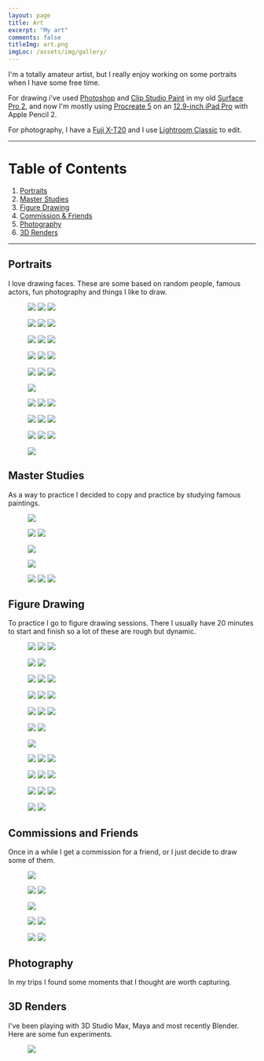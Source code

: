 ```yaml
---
layout: page
title: Art
excerpt: "My art"
comments: false
titleImg: art.png
imgLoc: /assets/img/gallery/
---
```

<div class="notice" markdown="1">
I'm a totally amateur artist, but I really enjoy working on some portraits when I have some free time.
</div>

For drawing i've used [Photoshop](http://www.adobe.com) and [Clip Studio Paint](http://wwww.clipstudio.net) in my old [Surface Pro 2](https://www.amazon.com/Microsoft-Surface-Haswell-Processor-Titanium/dp/B00QQTDLG4), and now I'm mostly using [Procreate 5](https://procreate.art/) on an [12.9-inch iPad Pro](https://www.apple.com/ipad-pro/) with Apple Pencil 2.

For photography, I have a [Fuji X-T20](https://www.fujifilm.com/products/digital_cameras/x/fujifilm_x_t20/) and I use [Lightroom Classic](http://www.adobe.com) to edit.

-----------

# Table of Contents
1. [Portraits](#portraits)
2. [Master Studies](#master-studies)
3. [Figure Drawing](#figure-drawing)
4. [Commission & Friends](#commissions-and-friends)
5. [Photography](#photography)
6. [3D Renders](#3d-renders)

-----------

## Portraits
I love drawing faces. These are some based on random people, famous actors, fun photography and things I like to draw.
<figure class="third">
	<a href="{{site.url}}{{page.imgLoc}}hairattempt.jpg"><img src="{{site.url}}{{page.imgLoc}}hairattempt.jpg"></a>
	<a href="{{site.url}}{{page.imgLoc}}Photo Apr 03, 23 29 19.jpg"><img src="{{site.url}}{{page.imgLoc}}Photo Apr 03, 23 29 19.jpg"></a>
	<a href="{{site.url}}{{page.imgLoc}}Photo Apr 05, 7 52 16 PM.png"><img src="{{site.url}}{{page.imgLoc}}Photo Apr 05, 7 52 16 PM.png"></a>
</figure>
<figure class="third">
<a href="{{site.url}}{{page.imgLoc}}/aziz.jpg"><img src="{{site.url}}{{page.imgLoc}}aziz.jpg"></a>
<a href="{{site.url}}{{page.imgLoc}}Photo Apr 06, 7 41 25 PM.png"><img src="{{site.url}}{{page.imgLoc}}Photo Apr 06, 7 41 25 PM.png"></a>
<a href="{{site.url}}{{page.imgLoc}}/bw.jpg"><img src="{{site.url}}{{page.imgLoc}}bw.jpg"></a>
</figure>

<figure class="third">
<a href="{{site.url}}{{page.imgLoc}}colors.png"><img src="{{site.url}}{{page.imgLoc}}colors.png"></a>
<a href="{{site.url}}{{page.imgLoc}}Photo Apr 10, 9 24 56 AM.jpg"><img src="{{site.url}}{{page.imgLoc}}Photo Apr 10, 9 24 56 AM.jpg"></a>
<a href="{{site.url}}{{page.imgLoc}}Photo Apr 17, 08 24 19.jpg"><img src="{{site.url}}{{page.imgLoc}}Photo Apr 17, 08 24 19.jpg"></a>
</figure>

<figure class="third">
<a href="{{site.url}}{{page.imgLoc}}Photo Jul 28, 12 01 29.png"><img src="{{site.url}}{{page.imgLoc}}Photo Jul 28, 12 01 29.png"></a>
<a href="{{site.url}}{{page.imgLoc}}/attempt.png"><img src="{{site.url}}{{page.imgLoc}}attempt.png"></a>
<a href="{{site.url}}{{page.imgLoc}}Photo Sep 12, 23 40 00.png"><img src="{{site.url}}{{page.imgLoc}}Photo Sep 12, 23 40 00.png"></a>
</figure>

<figure class="third">
<a href="{{site.url}}{{page.imgLoc}}Photo Sep 12, 23 40 18.png"><img src="{{site.url}}{{page.imgLoc}}Photo Sep 12, 23 40 18.png"></a>
<a href="{{site.url}}{{page.imgLoc}}/shuri.jpg"><img src="{{site.url}}{{page.imgLoc}}shuri.jpg"></a>
<a href="{{site.url}}{{page.imgLoc}}/solar.jpg"><img src="{{site.url}}{{page.imgLoc}}solar.jpg"></a>
</figure>

<figure>
<a href="{{site.url}}{{page.imgLoc}}Photo Jun 23, 14 30 02.png"><img src="{{site.url}}{{page.imgLoc}}Photo Jun 23, 14 30 02.png"></a>
</figure>
<figure class="third">
<a href="{{site.url}}{{page.imgLoc}}amy.png"><img src="{{site.url}}{{page.imgLoc}}amy.png"></a>
<a href="{{site.url}}{{page.imgLoc}}12307538_10153268100233907_6064951705480197043_o.jpg"><img src="{{site.url}}{{page.imgLoc}}12307538_10153268100233907_6064951705480197043_o.jpg"></a>
<a href="{{site.url}}{{page.imgLoc}}B0B6C052-24C3-48E2-9034-68C7B71F680E.png"><img src="{{site.url}}{{page.imgLoc}}B0B6C052-24C3-48E2-9034-68C7B71F680E.png"></a>
</figure>

<figure class="third">
<a href="{{site.url}}{{page.imgLoc}}colored2.jpg"><img src="{{site.url}}{{page.imgLoc}}colored2.jpg"></a>
<a href="{{site.url}}{{page.imgLoc}}face2.jpg"><img src="{{site.url}}{{page.imgLoc}}face2.jpg"></a>
<a href="{{site.url}}{{page.imgLoc}}hair.png"><img src="{{site.url}}{{page.imgLoc}}hair.png"></a>
</figure>

<figure class="third">
<a href="{{site.url}}{{page.imgLoc}}soyul.jpeg"><img src="{{site.url}}{{page.imgLoc}}soyul.jpeg"></a>
<a href="{{site.url}}{{page.imgLoc}}tumblr_nx7gg7YCp81tsh4b6o1_1280.jpg"><img src="{{site.url}}{{page.imgLoc}}tumblr_nx7gg7YCp81tsh4b6o1_1280.jpg"></a>
<a href="{{site.url}}{{page.imgLoc}}tumblr_nx7gj6FfGB1tsh4b6o1_1280.jpg"><img src="{{site.url}}{{page.imgLoc}}tumblr_nx7gj6FfGB1tsh4b6o1_1280.jpg"></a>
</figure>


<figure>
<a href="{{site.url}}{{page.imgLoc}}starlord.jpg"><img src="{{site.url}}{{page.imgLoc}}starlord.jpg"></a>
</figure>

## Master Studies
As a way to practice I decided to copy and practice by studying famous paintings.
<figure>
    <a href="{{site.url}}{{page.imgLoc}}Photo Jun 15, 10 41 19.jpg"><img src="{{site.url}}{{page.imgLoc}}Photo Jun 15, 10 41 19.jpg"></a>
    </figure>
<figure class="half">

<a href="{{site.url}}{{page.imgLoc}}Photo May 03, 11 20 31 PM.png"><img src="{{site.url}}{{page.imgLoc}}Photo May 03, 11 20 31 PM.png"></a>
<a href="{{site.url}}{{page.imgLoc}}Photo May 12, 01 06 48.png"><img src="{{site.url}}{{page.imgLoc}}Photo May 12, 01 06 48.png"></a>
</figure>
<figure class="half">
<a href="{{site.url}}{{page.imgLoc}}Photo May 11, 5 12 52 PM.jpg"><img src="{{site.url}}{{page.imgLoc}}Photo May 11, 5 12 52 PM.jpg"></a>

<a href="{{site.url}}{{page.imgLoc}}Photo May 12, 22 37 36.png"><img src="{{site.url}}{{page.imgLoc}}Photo May 12, 22 37 36.png"></a>
</figure>
<figure class="third">
<a href="{{site.url}}{{page.imgLoc}}Photo May 18, 15 59 47.jpg"><img src="{{site.url}}{{page.imgLoc}}Photo May 18, 15 59 47.jpg"></a>
<a href="{{site.url}}{{page.imgLoc}}Photo May 21, 20 31 39.jpg"><img src="{{site.url}}{{page.imgLoc}}Photo May 21, 20 31 39.jpg"></a>
<a href="{{site.url}}{{page.imgLoc}}Photo May 05, 11 32 31 PM.png"><img src="{{site.url}}{{page.imgLoc}}Photo May 05, 11 32 31 PM.png"></a>
</figure>



## Figure Drawing
To practice I go to figure drawing sessions. There I usually have 20 minutes to start and finish so a lot of these are rough but dynamic.
<figure class="third">
<a href="{{site.url}}{{page.imgLoc}}ARCADIA1.jpg"><img src="{{site.url}}{{page.imgLoc}}ARCADIA1.jpg"></a>
<a href="{{site.url}}{{page.imgLoc}}Photo Dec 04, 13 48 50.png"><img src="{{site.url}}{{page.imgLoc}}Photo Dec 04, 13 48 50.png"></a>
<a href="{{site.url}}{{page.imgLoc}}hair-1.jpg"><img src="{{site.url}}{{page.imgLoc}}hair-1.jpg"></a>
</figure>

<figure class="half">
<a href="{{site.url}}{{page.imgLoc}}CD0C5BBC-0DFF-40FD-896F-42F04A7EE094.jpeg"><img src="{{site.url}}{{page.imgLoc}}CD0C5BBC-0DFF-40FD-896F-42F04A7EE094.jpeg"></a>
<a href="{{site.url}}{{page.imgLoc}}7EA04636-04ED-42FC-8DEC-363AA1499641.jpeg"><img src="{{site.url}}{{page.imgLoc}}7EA04636-04ED-42FC-8DEC-363AA1499641.jpeg"></a>
</figure>

<figure class="third">
<a href="{{site.url}}{{page.imgLoc}}02CC3B8F-B81A-4E87-A7D7-69BC5D50E523.jpeg"><img src="{{site.url}}{{page.imgLoc}}02CC3B8F-B81A-4E87-A7D7-69BC5D50E523.jpeg"></a>
<a href="{{site.url}}{{page.imgLoc}}9318A76A-8477-4DC2-BBAE-400FF2931F7E.jpeg"><img src="{{site.url}}{{page.imgLoc}}9318A76A-8477-4DC2-BBAE-400FF2931F7E.jpeg"></a>
<a href="{{site.url}}{{page.imgLoc}}9E6CA950-AB6D-4E1C-82BA-F6E70D966A65.jpeg"><img src="{{site.url}}{{page.imgLoc}}9E6CA950-AB6D-4E1C-82BA-F6E70D966A65.jpeg"></a>
</figure>

<figure class="third">
<a href="{{site.url}}{{page.imgLoc}}4F6D3B06-B099-4FCE-B504-DCAF93E18C45.png"><img src="{{site.url}}{{page.imgLoc}}4F6D3B06-B099-4FCE-B504-DCAF93E18C45.png"></a>
<a href="{{site.url}}{{page.imgLoc}}853B6AA4-01AA-412D-9D94-40EE1C5175BE.jpeg"><img src="{{site.url}}{{page.imgLoc}}853B6AA4-01AA-412D-9D94-40EE1C5175BE.jpeg"></a>
<a href="{{site.url}}{{page.imgLoc}}7240E567-C58E-4457-A1AB-68EB752569CF.jpeg"><img src="{{site.url}}{{page.imgLoc}}7240E567-C58E-4457-A1AB-68EB752569CF.jpeg"></a>
</figure>

<figure class="third">
<a href="{{site.url}}{{page.imgLoc}}5EBED729-A641-4F7E-B90C-CE9B950B80AA.png"><img src="{{site.url}}{{page.imgLoc}}5EBED729-A641-4F7E-B90C-CE9B950B80AA.png"></a>
<a href="{{site.url}}{{page.imgLoc}}7B8A217F-3686-4488-BCE8-7EBB98385010.jpeg"><img src="{{site.url}}{{page.imgLoc}}7B8A217F-3686-4488-BCE8-7EBB98385010.jpeg"></a>
<a href="{{site.url}}{{page.imgLoc}}069E1B6F-30AC-4770-B4FF-C9579B01CE38.png"><img src="{{site.url}}{{page.imgLoc}}069E1B6F-30AC-4770-B4FF-C9579B01CE38.png"></a>
</figure>


<figure class="third">
<a href="{{site.url}}{{page.imgLoc}}23E25C3F-69AA-4524-97D3-B0AB4755FEA7.png"><img src="{{site.url}}{{page.imgLoc}}23E25C3F-69AA-4524-97D3-B0AB4755FEA7.png"></a>
<a href="{{site.url}}{{page.imgLoc}}8D17B5D5-7E92-4292-8322-8EC61AFA06D8.png"><img src="{{site.url}}{{page.imgLoc}}8D17B5D5-7E92-4292-8322-8EC61AFA06D8.png"></a>

<a href="{{site.url}}{{page.imgLoc}}723E299A-AD11-4BCC-85EF-14C6C4DDC874.jpeg"><img src="{{site.url}}{{page.imgLoc}}723E299A-AD11-4BCC-85EF-14C6C4DDC874.jpeg"></a>
</figure>

<figure class="third">
<a href="{{site.url}}{{page.imgLoc}}8621CB5A-3F43-445E-918C-C4F3EE93FC62.png"><img src="{{site.url}}{{page.imgLoc}}8621CB5A-3F43-445E-918C-C4F3EE93FC62.png"></a>
<a href="{{site.url}}{{page.imgLoc}}8637E6EA-0713-46F3-B3A8-C7653E559AAE.png"><img src="{{site.url}}{{page.imgLoc}}8637E6EA-0713-46F3-B3A8-C7653E559AAE.png"></a>
<a href="{{site.url}}{{page.imgLoc}}26193A31-A4AE-4FFA-A337-94F0AEE46FDF.png"><img src="{{site.url}}{{page.imgLoc}}26193A31-A4AE-4FFA-A337-94F0AEE46FDF.png"></a>
</figure>

<figure class="third">
<a href="{{site.url}}{{page.imgLoc}}04751913-AE04-415E-B22B-F554709AAFD5.png"><img src="{{site.url}}{{page.imgLoc}}04751913-AE04-415E-B22B-F554709AAFD5.png"></a>
<a href="{{site.url}}{{page.imgLoc}}A1DC05E9-DFDF-44FF-8526-47E4AAECDAAF.png"><img src="{{site.url}}{{page.imgLoc}}A1DC05E9-DFDF-44FF-8526-47E4AAECDAAF.png"></a>
<a href="{{site.url}}{{page.imgLoc}}B1C94B19-7B6E-477B-9C14-BB2DEFA9908D.jpeg"><img src="{{site.url}}{{page.imgLoc}}B1C94B19-7B6E-477B-9C14-BB2DEFA9908D.jpeg"></a>
</figure>

<figure class="third">
<a href="{{site.url}}{{page.imgLoc}}C0BA823F-4934-4969-A50B-4973A73B0539.png"><img src="{{site.url}}{{page.imgLoc}}C0BA823F-4934-4969-A50B-4973A73B0539.png"></a>
<a href="{{site.url}}{{page.imgLoc}}C0CB37ED-C55F-44C1-9AF4-394DAFFDD8B2.jpeg"><img src="{{site.url}}{{page.imgLoc}}C0CB37ED-C55F-44C1-9AF4-394DAFFDD8B2.jpeg"></a>
<a href="{{site.url}}{{page.imgLoc}}F8C8E6AB-FFF8-4CC8-8B08-EB899052C574.jpeg"><img src="{{site.url}}{{page.imgLoc}}F8C8E6AB-FFF8-4CC8-8B08-EB899052C574.jpeg"></a>

</figure>
<figure class="half">
<a href="{{site.url}}{{page.imgLoc}}CD04586D-6877-48A9-A930-EC64653FBDA5.jpeg"><img src="{{site.url}}{{page.imgLoc}}CD04586D-6877-48A9-A930-EC64653FBDA5.jpeg"></a>
<a href="{{site.url}}{{page.imgLoc}}BE87DA46-0E1B-4F73-A7E6-5D373B34514A.png"><img src="{{site.url}}{{page.imgLoc}}BE87DA46-0E1B-4F73-A7E6-5D373B34514A.png"></a>

</figure>

## Commissions and Friends
Once in a while I get a commission for a friend, or I just decide to draw some of them.
<figure >
<a href="{{site.url}}{{page.imgLoc}}maddy.jpg"><img src="{{site.url}}{{page.imgLoc}}maddy.jpg"></a>
</figure>
<figure class="half">
<a href="{{site.url}}{{page.imgLoc}}baby.png"><img src="{{site.url}}{{page.imgLoc}}baby.png"></a>
<a href="{{site.url}}{{page.imgLoc}}mira.jpg"><img src="{{site.url}}{{page.imgLoc}}mira.jpg"></a>
</figure>

<figure class="third">
<a href="{{site.url}}{{page.imgLoc}}yusun.jpg"><img src="{{site.url}}{{page.imgLoc}}yusun.jpg"></a>

<a href="{{site.url}}{{page.imgLoc}}matt.jpg"><img src="{{site.url}}{{page.imgLoc}}matt.jpg"></a>
<a href="{{site.url}}{{page.imgLoc}}ej.png"><img src="{{site.url}}{{page.imgLoc}}ej.png"></a>
</figure>
<figure class="half">

<a href="{{site.url}}{{page.imgLoc}}Photo Sep 12, 23 41 03.png"><img src="{{site.url}}{{page.imgLoc}}Photo Sep 12, 23 41 03.png"></a>
<a href="{{site.url}}{{page.imgLoc}}rene.jpg"><img src="{{site.url}}{{page.imgLoc}}rene.jpg"></a>
</figure>

## Photography
In my trips I found some moments that I thought are worth capturing.

## 3D Renders
I've been playing with 3D Studio Max, Maya and most recently Blender. Here are some fun experiments.
<figure>
	<a href="{{site.url}}{{page.imgLoc}}/80spng.png"><img src="{{site.url}}{{page.imgLoc}}80spng.png"></a>
</figure>
